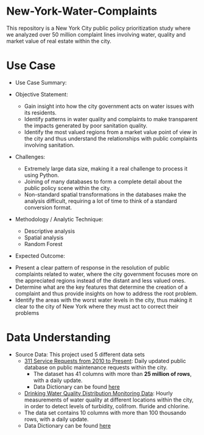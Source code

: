 # **New-York-Water-Complaints**
This repository is a New York City public policy prioritization study where we analyzed over 50 million complaint lines involving water, quality and market value of real estate within the city.

# Use Case

- Use Case Summary:
- Objective Statement:
  * Gain insight into how the city government acts on water issues with its residents.
  * Identify patterns in water quality and complaints to make transparent the impacts generated by poor sanitation quality.
  * Identify the most valued regions from a market value point of view in the city and thus understand the relationships with public complaints involving sanitation.
  
- Challenges:
  * Extremely large data size, making it a real challenge to process it using Python.
  * Joining of many databases to form a complete detail about the public policy scene within the city.
  * Non-standard spatial transformations in the databases make the analysis difficult, requiring a lot of time to think of a standard conversion format.
 
- Methodology / Analytic Technique:
  * Descriptive analysis
  * Spatial analysis
  * Random Forest
  
 - Expected Outcome:
  * Present a clear pattern of response in the resolution of public complaints related to water, where the city government focuses more on the appreciated regions instead of the distant and less valued ones.
  * Determine what are the key features that determine the creation of a complaint and thus provide insights on how to address the root problem.
  * Identify the areas with the worst water levels in the city, thus making it clear to the city of New York where they must act to correct their problems
  
 # Data Understanding
- Source Data: This project used 5 different data sets
  * [311 Service Requests from 2010 to Present](https://data.cityofnewyork.us/Social-Services/311-Service-Requests-from-2010-to-Present/erm2-nwe9): Daily updated public database on public maintenance requests within the city.
    - The dataset has 41 columns with more than **25 million of rows**, with a daily update.
    - Data Dictionary can be found [here](https://data.cityofnewyork.us/Social-Services/311-Service-Requests-from-2010-to-Present/erm2-nwe9)
   * [Drinking Water Quality Distribution Monitoring Data](https://data.cityofnewyork.us/Environment/Drinking-Water-Quality-Distribution-Monitoring-Dat/bkwf-xfky/data): Hourly measurements of water quality at different locations within the city, in order to detect levels of turbidity, colifrom. fluride and chlorine.
    - The data set contains 10 columns with more than 100 thousando rows, with a daily update.
    - Data Dictionary can be found [here](https://data.cityofnewyork.us/Environment/Drinking-Water-Quality-Distribution-Monitoring-Dat/bkwf-xfky)
    
    
  
